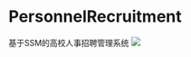 # PersonnelRecruitment
基于SSM的高校人事招聘管理系统
<a href="https://www.oscs1024.com/project/oscs/lq123-lq/PersonnelRecruitment?ref=badge_small" alt="OSCS Status"><img src="https://www.oscs1024.com/platform/badge/lq123-lq/PersonnelRecruitment.svg?size=small"/></a>
